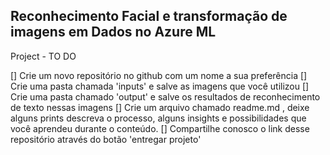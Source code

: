 ## Reconhecimento Facial e transformação de imagens em Dados no Azure ML

Project - TO DO

[] Crie um novo repositório no github com um nome a sua preferência
[] Crie uma pasta chamada 'inputs' e salve as imagens que você utilizou
[] Crie uma pasta chamado 'output' e salve os resultados de reconhecimento de texto nessas imagens
[] Crie um arquivo chamado readme.md , deixe alguns prints descreva o processo, alguns insights e possibilidades que você aprendeu durante o conteúdo.
[] Compartilhe conosco o link desse repositório através do botão 'entregar projeto'